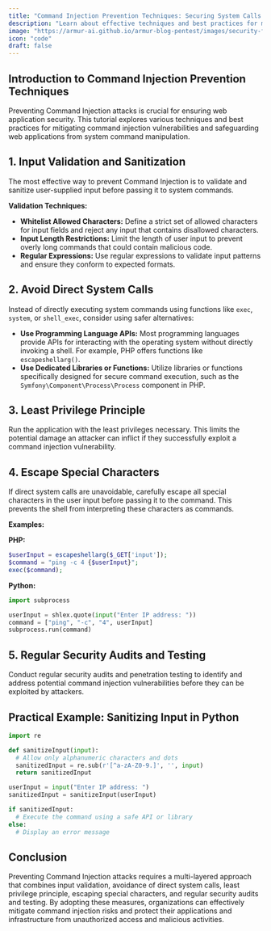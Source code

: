 ```yaml
---
title: "Command Injection Prevention Techniques: Securing System Calls and Protecting Against Command Injection Attacks"
description: "Learn about effective techniques and best practices for mitigating command injection vulnerabilities and safeguarding web applications from system command manipulation."
image: "https://armur-ai.github.io/armur-blog-pentest/images/security-fundamentals.png"
icon: "code"
draft: false
---
```

## Introduction to Command Injection Prevention Techniques

Preventing Command Injection attacks is crucial for ensuring web application security. This tutorial explores various techniques and best practices for mitigating command injection vulnerabilities and safeguarding web applications from system command manipulation.

## 1. Input Validation and Sanitization

The most effective way to prevent Command Injection is to validate and sanitize user-supplied input before passing it to system commands.

**Validation Techniques:**

* **Whitelist Allowed Characters:** Define a strict set of allowed characters for input fields and reject any input that contains disallowed characters.
* **Input Length Restrictions:** Limit the length of user input to prevent overly long commands that could contain malicious code.
* **Regular Expressions:** Use regular expressions to validate input patterns and ensure they conform to expected formats.


## 2. Avoid Direct System Calls

Instead of directly executing system commands using functions like `exec`, `system`, or `shell_exec`, consider using safer alternatives:

* **Use Programming Language APIs:** Most programming languages provide APIs for interacting with the operating system without directly invoking a shell. For example, PHP offers functions like ` escapeshellarg()`.
* **Use Dedicated Libraries or Functions:** Utilize libraries or functions specifically designed for secure command execution, such as the `Symfony\Component\Process\Process` component in PHP.


## 3. Least Privilege Principle

Run the application with the least privileges necessary. This limits the potential damage an attacker can inflict if they successfully exploit a command injection vulnerability.


## 4. Escape Special Characters

If direct system calls are unavoidable, carefully escape all special characters in the user input before passing it to the command.  This prevents the shell from interpreting these characters as commands.

**Examples:**

**PHP:**

```php
$userInput = escapeshellarg($_GET['input']);
$command = "ping -c 4 {$userInput}";
exec($command);
```

**Python:**

```python
import subprocess

userInput = shlex.quote(input("Enter IP address: "))
command = ["ping", "-c", "4", userInput]
subprocess.run(command)
```


## 5. Regular Security Audits and Testing

Conduct regular security audits and penetration testing to identify and address potential command injection vulnerabilities before they can be exploited by attackers.


## Practical Example: Sanitizing Input in Python

```python
import re

def sanitizeInput(input):
  # Allow only alphanumeric characters and dots
  sanitizedInput = re.sub(r'[^a-zA-Z0-9.]', '', input)
  return sanitizedInput

userInput = input("Enter IP address: ")
sanitizedInput = sanitizeInput(userInput)

if sanitizedInput:
  # Execute the command using a safe API or library
else:
  # Display an error message 
```

## Conclusion

Preventing Command Injection attacks requires a multi-layered approach that combines input validation, avoidance of direct system calls, least privilege principle, escaping special characters, and regular security audits and testing. By adopting these measures, organizations can effectively mitigate command injection risks and protect their applications and infrastructure from unauthorized access and malicious activities. 
